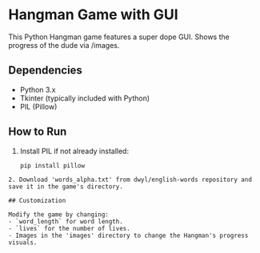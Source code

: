 # Hangman Game with GUI

This Python Hangman game features a super dope GUI. Shows the progress of the dude via /images.

## Dependencies

- Python 3.x
- Tkinter (typically included with Python)
- PIL (Pillow)

## How to Run

1. Install PIL if not already installed:

   ```
   pip install pillow
  ```
2. Download 'words_alpha.txt' from dwyl/english-words repository and save it in the game's directory.

## Customization

Modify the game by changing:
- `word_length` for word length.
- `lives` for the number of lives.
- Images in the 'images' directory to change the Hangman's progress visuals.
